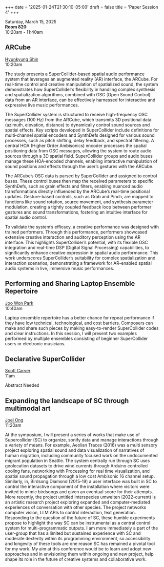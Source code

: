 
+++
date = '2025-01-24T21:30:10-05:00'
draft = false
title = 'Paper Session 4'
+++

Saturday, March 15, 2025  
**Room 820**  
10:20am - 11:40am  

## ARCube

[Hyunkyung Shin](/bios/#hyunkyung-shin)  
10:20am

The study presents a SuperCollider-based spatial audio performance system that leverages an augmented reality (AR) interface, the ARCube. For real-time control and creative manipulation of spatialized sound, the system demonstrates how SuperCollider’s flexibility in handling complex synthesis and spatialization algorithms, combined with OSC (Open Sound Control) data from an AR interface, can be effectively harnessed for interactive and expressive live music performances.

The SuperCollider system is structured to receive high-frequency OSC messages (100 Hz) from the ARCube, which transmits 3D positional data (azimuth, elevation, distance) to dynamically control sound sources and spatial effects. Key scripts developed in SuperCollider include definitions for multi-channel spatial encoders and SynthDefs designed for various sound processes, such as pitch shifting, delay feedback, and spectral filtering. A central HOA (Higher Order Ambisonics) encoder processes the spatial positioning data from OSC messages, allowing the system to route audio sources through a 3D spatial field. SuperCollider groups and audio buses manage these HOA-encoded channels, enabling interactive manipulation of sound positions and effects through the user’s gestures with the ARCube.

The ARCube’s OSC data is parsed by SuperCollider and assigned to control buses. These control buses then map the received parameters to specific SynthDefs, such as grain effects and filters, enabling nuanced audio transformations directly influenced by the ARCube’s real-time positional updates. Gesture-based controls, such as Grab and Pinch, are mapped to functions like sound rotation, source movement, and synthesis parameter modulation, creating a tightly coupled feedback loop between performer gestures and sound transformations, fostering an intuitive interface for spatial audio control.

To validate the system’s efficacy, a creative performance was designed with trained performers. Through this performance, performers showcased extensive creative interaction and auditory perception using the AR interface. This highlights SuperCollider’s potential, with its flexible OSC integration and real-time DSP (Digital Signal Processing) capabilities, to significantly enhance creative expression in spatial audio performance. This work underscores SuperCollider’s suitability for complex spatialization and interaction scenarios, demonstrating a framework for AR-enabled spatial audio systems in live, immersive music performances.

## Performing and Sharing Laptop Ensemble Repertoire

[Joo Won Park](/bios/#joo-won-park)  
10:40am

Laptop ensemble repertoire has a better chance for repeat performance if they have low technical, technological, and cost barriers. Composers can make and share such pieces by making easy-to-render SuperCollider codes and clear instructions. In this session, I will present two examples performed by multiple ensembles consisting of beginner SuperCollider users or electronic musicians.

## Declarative SuperCollider

[Scott Carver](/bios/#scott-carver)  
11am

Abstract Needed

## Expanding the landscape of SC through multimodal art

[Joel Ong](/bios/#joel-ong)  
11:20am

At the symposium, I will present a series of works that make use of Supercollider (SC) to organize, sonify data and manage interactions through a variety of means. For example, Aeolian Traces (2016) was a multi sensory project exploring spatial sound and data visualization of narratives of human migration, including community focused work on the undocumented migrant population in Seattle. The system centrally run through SC uses geolocation datasets to drive wind currents through Arduino controlled cooling fans, networking with Processing for real time visualization, and spatial sound propagation through a low cost Ambisonic 16 channel setup. Similarly, in, Birdsong Diamond (2015-19) a user interface was built in SC to control the interactive component of the installation where visitors were invited to mimic birdsongs and given an eventual score for their attempts. More recently, the project untitled interspecies umwelten (2022-current) is an artistic research project exploring expanded and computer-mediated experiences of conversation with other species.  The project networks computer vision, LLM APIs to control interaction, text generation.  Responding to the question of the future of SC, these humble experiments propose to highlight the way SC can be instrumental as a central control system for multi-programmatic outputs.  I am more immediately a part of the user-group that has a limited but sustained experience with SC and moderate dexterity within its programming environment, so accessibility and longevity of these tools are one reason SC has remained a pivotal tool for my work. My aim at this conference would be to learn and adopt new approaches and in envisioning them within ongoing and new project, help shape its role in the future of creative systems and collaborative work.

